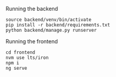 Running the backend

```shell
source backend/venv/bin/activate
pip install -r backend/requirements.txt
python backend/manage.py runserver
```

Running the frontend

```shell
cd frontend
nvm use lts/iron
npm i
ng serve
```
